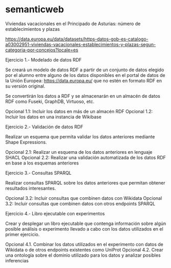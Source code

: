 # semanticweb
Viviendas vacacionales en el Principado de Asturias: número de establecimientos y plazas

https://data.europa.eu/data/datasets/https-datos-gob-es-catalogo-a03002951-viviendas-vacacionales-establecimientos-y-plazas-segun-categoria-por-concejos?locale=es


Ejercicio 1.- Modelado de datos RDF

Se creará un modelo de datos RDF a partir de un conjunto de datos elegido por el alumno entre alguno de los datos disponibles en el portal de datos de la Unión Europea: https://data.europa.eu/ que no estén en formato RDF en su versión original.

Se convertirán los datos a RDF y se almacenarán en un almacén de datos RDF como Fuseki, GraphDB, Virtuoso, etc.

Opcional 1.1: Incluir los datos en más de un almacén RDF
Opcional 1.2: Incluir los datos en una instancia de Wikibase


Ejercicio 2.- Validación de datos RDF

Realizar un esquema que permita validar los datos anteriores mediante Shape Expressions. 

Opcional 2.1: Realizar un esquema de los datos anteriores en lenguaje SHACL
Opcional 2.2: Realizar una validación automatizada de los datos RDF en base a los esquemas anteriores

 
Ejercicio 3.- Consultas SPARQL

Realizar consultas SPARQL sobre los datos anteriores que permitan obtener resultados interesantes.

Opcional 3.2: Incluir consultas que combinen datos con Wikidata
Opcional 3.2: Incluir consultas que combinen datos con otros endpoints SPARQL


Ejercicio 4.- Libro ejecutable con experimentos

Crear y desplegar un libro ejecutable que contenga información sobre algún posible análisis o experimento llevado a cabo con los datos utilizados en el primer ejercicio.

Opcional 4.1. Combinar los datos utilizados en el experimento con datos de Wikidata o de otros endpoints existentes como UniProt
Opcional 4.2. Crear una ontología sobre el dominio utilizado para los datos y analizar posibles inferencias
